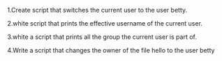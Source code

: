 1.Create script that switches the current user to the user betty.

2.white script that prints the effective username of the current user.

3.white a script that prints all the group the current user is part of.

4.Write a script that changes the owner of the file hello to the user betty